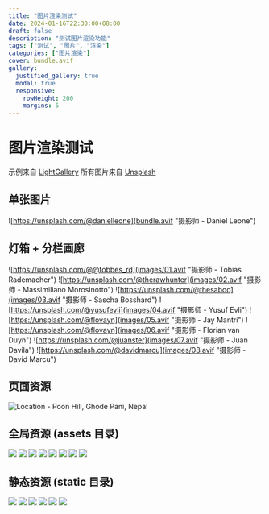 ```yaml
---
title: "图片渲染测试"
date: 2024-01-16T22:30:00+08:00
draft: false
description: "测试图片渲染功能"
tags: ["测试", "图片", "渲染"]
categories: ["图片渲染"]
cover: bundle.avif
gallery:
  justified_gallery: true
  modal: true
  responsive:
    rowHeight: 200
    margins: 5
---
```


# 图片渲染测试
示例来自 [LightGallery](https://www.lightgalleryjs.com/demos/thumbnails/)
所有图片来自 [Unsplash](https://unsplash.com/)

## 单张图片
![https://unsplash.com/@danielleone](bundle.avif "摄影师 - Daniel Leone")

## 灯箱 + 分栏画廊
![https://unsplash.com/@@tobbes_rd](images/01.avif "摄影师 - Tobias Rademacher")
![https://unsplash.com/@therawhunter](images/02.avif "摄影师 - Massimiliano Morosinotto")
![https://unsplash.com/@thesaboo](images/03.avif "摄影师 - Sascha Bosshard")
![https://unsplash.com/@yusufevli](images/04.avif "摄影师 - Yusuf Evli")
![https://unsplash.com/@flovayn](images/05.avif "摄影师 - Jay Mantri")
![https://unsplash.com/@flovayn](images/06.avif "摄影师 -  Florian van Duyn")
![https://unsplash.com/@juanster](images/07.avif "摄影师 - Juan Davila")
![https://unsplash.com/@davidmarcu](images/08.avif "摄影师 - David Marcu")

## 页面资源
![Location - Poon Hill, Ghode Pani, Nepal](bundle.avif "Photo by - [Daniel Leone](https://unsplash.com/@danielleone)")

## 全局资源 (assets 目录)
![](images/01.avif)
![](images/02.avif)
![](images/03.avif)
![](images/04.avif)
![](images/05.avif)
![](images/06.avif)
![](images/07.avif)
![](images/08.avif)

## 静态资源 (static 目录)
![](/images/01.avif)
![](/images/02.avif)
![](/images/03.avif)
![](/images/04.avif)
![](/images/05.avif)
![](/images/06.avif)

